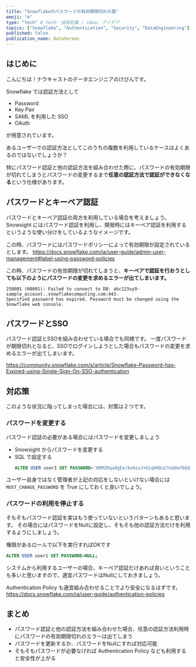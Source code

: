 ```yaml
---
title: "Snowflakeのパスワードの有効期限切れの罠"
emoji: "❄️"
type: "tech" # tech: 技術記事 / idea: アイデア
topics: ["Snowflake", "Authentication", "Security", "DataEngineering"]
published: false
publication_name: dataheroes
---
```


## はじめに

こんにちは！ナウキャストのデータエンジニアのけびんです。

Snowflake では認証方法として

* Password
* Key Pair
* SAML を利用した SSO
* OAuth

が用意されています。

あるユーザーでの認証方法としてこのうちの複数を利用しているケースはよくあるのではないでしょうか？

特にパスワード認証と他の認証方法を組み合わせた際に、パスワードの有効期限が切れてしまうとパスワードの変更するまで**任意の認証方法で認証ができなくなる**という仕様があります。


## パスワードとキーペア認証

パスワードとキーペア認証の両方を利用している場合を考えましょう。
Snowsight にはパスワード認証を利用し、開発時にはキーペア認証を利用するというような使い分けをしているようなイメージです。

この時、パスワードにはパスワードポリシーによって有効期限が設定されているとします。
https://docs.snowflake.com/ja/user-guide/admin-user-management#label-using-password-policies


この時、パスワードの有効期限が切れてしまうと、**キーペアで認証を行おうとしても以下のようにパスワードの変更を求めるエラーが出てしまいます。**
```
250001 (08001): Failed to connect to DB: abc123xy9-sample_account..snowflakecomputing.com:443. 
Specified password has expired. Password must be changed using the Snowflake web console.
```


## パスワードとSSO

パスワード認証とSSOを組み合わせている場合でも同様です。
一度パスワードが期限切れとなると、SSOでログインしようとした場合もパスワードの変更を求めるエラーが出てしまいます。

https://community.snowflake.com/s/article/Snowflake-Password-has-Expired-using-Single-Sign-On-SSO-authentication


## 対応策

このような状況に陥ってしまった場合には、対策は２つです。


### パスワードを変更する

パスワード認証の必要がある場合にはパスワードを変更しましょう

* Snowsight からパスワードを変更する
* SQL で設定する
    ```sql
    ALTER USER user1 SET PASSWORD='H8MZRqa8gEe/kvHzvJ+Giq94DuCYoQXmfbb$Xnt' MUST_CHANGE_PASSWORD = TRUE;
    ```

ユーザー自身ではなく管理者が上記の対応をしないといけない場合には `MUST_CHANGE_PASSWORD` を True にしておくと良いでしょう。


### パスワードの利用を停止する

そもそもパスワード認証を実はもう使っていないというパターンもあると思います。
その場合にはパスワードをNullに設定し、そもそも他の認証方法だけを利用するようにしましょう。

権限があるロールで以下を実行すればOKです
```sql
ALTER USER user1 SET PASSWORD=NULL;
```

システムから利用するユーザーの場合、キーペア認証だけあれば良いということも多いと思いますので、適宜パスワードはNullにしておきましょう。

Authentication Policy も適宜組み合わせることでより安全になるはずです。
https://docs.snowflake.com/ja/user-guide/authentication-policies


## まとめ

* パスワード認証と他の認証方法を組み合わせた場合、任意の認証方法利用時にパスワードの有効期限切れのエラーは出てしまう
* パスワードを更新するか、パスワードをNullにすれば対応可能
* そもそもパスワードが必要なければ Authentication Policy なども利用すると安全性が上がる